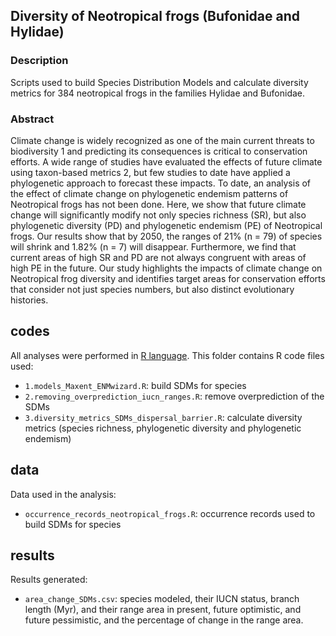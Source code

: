 ## Diversity of Neotropical frogs (Bufonidae and Hylidae)

### Description

<p align="justify">

Scripts used to build Species Distribution Models and calculate diversity metrics for 384 neotropical frogs in the families Hylidae and Bufonidae.

</p>

### Abstract

<p align="justify">

Climate change is widely recognized as one of the main current threats to biodiversity 1 and predicting its consequences is critical to conservation efforts. A wide range of studies have evaluated the effects of future climate using taxon-based metrics 2, but few studies to date have applied a phylogenetic approach to forecast these impacts. To date, an analysis of the effect of climate change on phylogenetic endemism patterns of Neotropical frogs has not been done. Here, we show that future climate change will significantly modify not only species richness (SR), but also phylogenetic diversity (PD) and phylogenetic endemism (PE) of Neotropical frogs. Our results show that by 2050, the ranges of 21% (n = 79) of species will shrink and 1.82% (n = 7) will disappear. Furthermore, we find that current areas of high SR and PD are not always congruent with areas of high PE in the future. Our study highlights the impacts of climate change on Neotropical frog diversity and identifies target areas for conservation efforts that consider not just species numbers, but also distinct evolutionary histories. 

## codes

All analyses were performed in [R language](https://www.r-project.org/). This folder contains R code files used:

-   `1.models_Maxent_ENMwizard.R`: build SDMs for species
-   `2.removing_overprediction_iucn_ranges.R`: remove overprediction of the SDMs
-   `3.diversity_metrics_SDMs_dispersal_barrier.R`: calculate diversity metrics (species richness, phylogenetic diversity and phylogenetic endemism)

## data

Data used in the analysis:

-   `occurrence_records_neotropical_frogs.R`: occurrence records used to build SDMs for species

## results

Results generated:

-   `area_change_SDMs.csv`: species modeled, their IUCN status, branch length (Myr), and their range area in present, future optimistic, and future pessimistic, and the percentage of change in the range area. 


